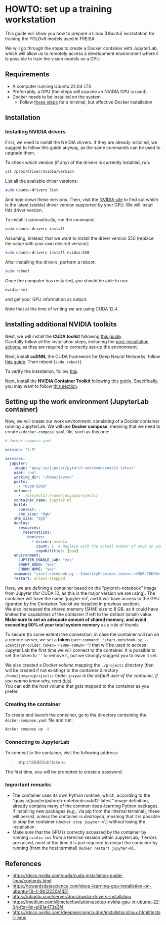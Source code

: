 # HOWTO: set up a training workstation

This guide will show you how to prepare a Linux (Ubuntu) workstation for training the YOLOv8 models used in FREISA.

We will go through the steps to create a Docker container with JupyterLab, which will allow us to remotely access a development environment where it is possible to train the vision models on a GPU.

## Requirements

- A computer running Ubuntu 22.04 LTS
- Preferrably, a GPU (the steps will assume an NVIDIA GPU is used)
- Docker needs to be installed on the system.
  - Follow [these steps](https://www.digitalocean.com/community/tutorials/how-to-install-and-use-docker-on-ubuntu-22-04) for a minimal, but effective Docker installation.

## Installation

### Installing NVIDIA drivers

First, we need to install the NVIDIA drivers.
If they are already installed, we suggest to follow this guide anyway, as the same commands can be used to upgrade them.

To check which version (if any) of the drivers is currently installed, run:

```bash
cat /proc/driver/nvidia/version
```

List all the available driver versions:

```bash
sudo ubuntu-drivers list
```

And note down these versions.
Then, visit the [NVIDIA site](https://www.nvidia.com/Download/index.aspx?lang=en-us) to find out which is the latest (stable) driver version supported by your GPU.
We will install this driver version.

To install it automatically, run the command:

```bash
sudo ubuntu-drivers install
```

Assuming, instead, that we want to install the driver version 550 (replace the value with your own desired version):

```bash
sudo ubuntu-drivers install nvidia:550
```

After installing the drivers, perform a reboot:

```bash
sudo reboot
```

Once the computer has restarted, you should be able to run:

```bash
nvidia-smi
```

and get your GPU information as output.

_Note_ that at the time of writing we are using CUDA 12.4.

## Installing additional NVIDIA toolkits

Next, we will install the **CUDA toolkit** following [this guide](https://docs.nvidia.com/cuda/cuda-installation-guide-linux/#network-repo-installation-for-ubuntu).\
Carefully follow all the installation steps, including the [post-installation actions](https://docs.nvidia.com/cuda/cuda-installation-guide-linux/index.html#post-installation-actions), as they are required to correctly set-up the environment.

Next, install **cuDNN**, the CUDA framework for Deep Neural Networks, follow [this guide](https://docs.nvidia.com/deeplearning/cudnn/installation/linux.html#install-linux).
Then reboot (`sudo reboot`).

To verify the installation, follow [this](https://docs.nvidia.com/deeplearning/cudnn/installation/linux.html#verifying-the-install-on-linux).

Next, install the **NVIDIA Container Toolkit** following [this guide](https://docs.nvidia.com/datacenter/cloud-native/container-toolkit/latest/install-guide.html).
Specifically, you may want to follow [this section](https://docs.nvidia.com/datacenter/cloud-native/container-toolkit/latest/install-guide.html#installing-with-apt).

## Setting up the work environment (JupyterLab container)

Now, we will create our work environment, consisting of a Docker container running JupyterLab.
We will use **Docker compose**, meaning that we need to create a `docker-compose.yaml` file, such as this one:

```yaml
# docker-compose.yaml

version: "3.9"

services:
  jupyter:
    image: "quay.io/jupyter/pytorch-notebook:cuda12-latest"
    user: root
    working_dir: "/home/jovyan"
    ports:
      - "8888:8888"
    volumes:
      - ./projects/:/home/jovyan/projects/
    container_name: jupyter-ml
    build:
      context: .
      shm_size: "8gb"
    shm_size: "8gb"
    deploy:
      resources:
        reservations:
          devices:
            - driver: nvidia
              count: 1  # Replace with the actual number of GPUs on your system
              capabilities: [gpu]
    environment:
      JUPYTER_ENABLE_LAB: "yes"
      GRANT_SUDO: "yes"
      CHOWN_HOME: "yes"
    command: "start-notebook.py --IdentityProvider.token='<YOUR-TOKEN>'"
    restart: unless-stopped
```

Here, we are defining a container based on the "pytorch-notebook" image from Jupyter (for CUDA 12, as this is the major version we are using).
The container will have the name 'jupyter-ml', and it will have access to the GPU (granted by the Container Toolkit we installed in previous section).\
We also increased the shared memory (SHM) size to 8 GB, as it could have limited the capabilities of the container if left to the default (small) value.
**Make sure to set an adequate amount of shared memory, and avoid exceeding 50% of your total system memory** as a rule of thumb.

To secure (to some extent) the connection, in case the container will run on a remote server, we set a **token** (see: `command: "start-notebook.py --IdentityProvider.token='<YOUR-TOKEN>'"`) that will be used to access Jupyter Lab the first time we will connect to the container.
It is possible to set the token to `''` to remove it, but we strongly suggest you to leave it set.

We also created a _Docker volume_ mapping the `./projects` directory (that will be created if not existing) to the container directory `/home/jovyan/projects/` (_note: `jovyan` is the default user of the container, if you wanna know why, read [this](https://jupyter-docker-stacks.readthedocs.io/en/latest/using/faq.html#who-is-jovyan)_).\
You can edit the host volume that gets mapped to the container as you prefer.

### Creating the container

To create and launch the container, go to the directory containing the `docker-compose.yaml` file and run:

```bash
docker compose up -d
```

### Connecting to JupyterLab

To connect to the container, visit the following address:

> http://<host-IP-address>:8888/lab?token=<YOUR-TOKEN>

The first time, you will be prompted to create a password.

### Important remarks

- The container uses its own Python runtime, which, according to the "quay.io/jupyter/pytorch-notebook:cuda12-latest" image definition, already contains many of the common deep-learning Python packages.
  If installing new packages (e.g., via pip from the internal terminal), these will persist, unless the container is _destroyed_, meaning that it is possible to _stop_ the container (`docker stop jupyter-ml`) without losing the installation.
- Make sure that the GPU is correctly accessed by the container by running `nvidia-smi` from a terminal session within JupyterLab; if errors are raised, most of the time it is just required to restart the container by running (from the host terminal) `docker restart jupyter-ml`.

## References

- <https://docs.nvidia.com/cuda/cuda-installation-guide-linux/contents.html>
- <https://towardsdatascience.com/deep-learning-gpu-installation-on-ubuntu-18-4-9b12230a1d31>
- <https://ubuntu.com/server/docs/nvidia-drivers-installation>
- <https://medium.com/@metechsolutions/setup-nvidia-gpu-in-ubuntu-22-04-for-llm-e181e473a3f4>
- <https://docs.nvidia.com/deeplearning/cudnn/installation/linux.html#install-linux>
